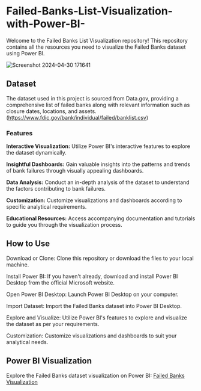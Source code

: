 # Failed-Banks-List-Visualization-with-Power-BI-
Welcome to the Failed Banks List Visualization repository! This repository contains all the resources you need to visualize the Failed Banks dataset using Power BI.

![Screenshot 2024-04-30 171641](https://github.com/CMachogu/Failed-Banks-List-Visualization-with-Power-BI-/assets/159150903/c12fa5b1-ef37-42fb-b7c3-5c4a624c0401)


## Dataset
The dataset used in this project is sourced from Data.gov, providing a comprehensive list of failed banks along with relevant information such as closure dates, locations, and assets. (https://www.fdic.gov/bank/individual/failed/banklist.csv)

### Features

**Interactive Visualization:** Utilize Power BI's interactive features to explore the dataset dynamically.

**Insightful Dashboards:** Gain valuable insights into the patterns and trends of bank failures through visually appealing dashboards.

**Data Analysis:** Conduct an in-depth analysis of the dataset to understand the factors contributing to bank failures.

**Customization:** Customize visualizations and dashboards according to specific analytical requirements.

**Educational Resources:** Access accompanying documentation and tutorials to guide you through the visualization process.

## How to Use

Download or Clone: Clone this repository or download the files to your local machine.

Install Power BI: If you haven't already, download and install Power BI Desktop from the official Microsoft website.

Open Power BI Desktop: Launch Power BI Desktop on your computer.

Import Dataset: Import the Failed Banks dataset into Power BI Desktop.

Explore and Visualize: Utilize Power BI's features to explore and visualize the dataset as per your requirements.

Customization: Customize visualizations and dashboards to suit your analytical needs.

## Power BI Visualization

Explore the Failed Banks dataset visualization on Power BI:
[Failed Banks Visualization](https://app.powerbi.com/groups/me/reports/45fd69ab-f616-4e5a-9159-bb061b14b187/ReportSection?experience=power-bi)


